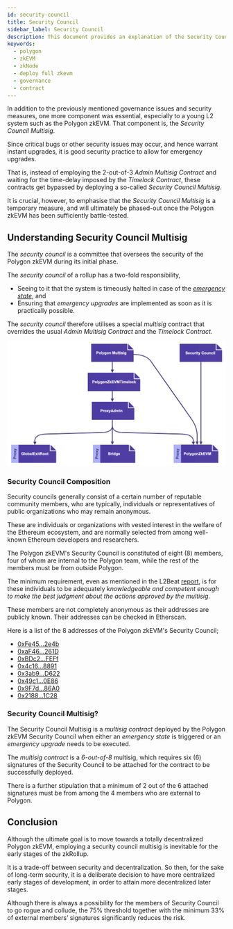 ```yaml
---
id: security-council
title: Security Council
sidebar_label: Security Council
description: This document provides an explanation of the Security Council Multisig of the Polygon zkEVM.
keywords:
  - polygon
  - zkEVM
  - zkNode
  - deploy full zkevm
  - governance
  - contract
---
```


In addition to the previously mentioned governance issues and security measures, one more component was essential, especially to a young L2 system such as the Polygon zkEVM. That component is, the _Security Council Multisig_.

Since critical bugs or other security issues may occur, and hence warrant instant upgrades, it is good security practice to allow for emergency upgrades.

That is, instead of employing the 2-out-of-3 _Admin Multisig Contract_ and waiting for the time-delay imposed by the _Timelock Contract_, these contracts get bypassed by deploying a so-called _Security Council Multisig_.

It is crucial, however, to emphasise that the _Security Council Multisig_ is a temporary measure, and will ultimately be phased-out once the Polygon zkEVM has been sufficiently battle-tested.

## Understanding Security Council Multisig

The _security council_ is a committee that oversees the security of the Polygon zkEVM during its initial phase.

The _security council_ of a rollup has a two-fold responsibility,

- Seeing to it that the system is timeously halted in case of the [_emergency state_](/docs/zkevm/protocol/emergency-state), and
- Ensuring that _emergency upgrades_ are implemented as soon as it is practically possible.

The _security council_ therefore utilises a special _multisig_ contract that overrides the usual _Admin Multisig Contract_ and the _Timelock Contract_.

![Figure 1: Overview of the Security Council in relation to the Admin Contract](figures/security-council-overview.png)

### Security Council Composition

Security councils generally consist of a certain number of reputable community members, who are typically, individuals or representatives of public organizations who may remain anonymous.

These are individuals or organizations with vested interest in the welfare of the Ethereum ecosystem, and are normally selected from among well-known Ethereum developers and researchers.

The Polygon zkEVM's Security Council is constituted of eight (8) members, four of whom are internal to the Polygon team, while the rest of the members must be from outside Polygon.

The minimum requirement, even as mentioned in the L2Beat [report](https://media.licdn.com/dms/document/media/D4E1FAQE1XqdMFsScFA/feedshare-document-pdf-analyzed/0/1690120681987?e=1691625600&v=beta&t=JJkqLlnEXh8_DalqrD3GH4e9umrfUo8iRpcdFJVww40), is for these individuals to be adequately _knowledgeable and competent enough to make the best judgment about the actions approved by the multisig_.

These members are not completely anonymous as their addresses are publicly known. Their addresses can be checked in Etherscan.

Here is a list of the 8 addresses of the Polygon zkEVM's Security Council;

- [0xFe45…2e4b](https://etherscan.io/address/0xFe45baf0F18c207152A807c1b05926583CFE2e4b)
- [0xaF46…261D](https://etherscan.io/address/0xaF46a0ddf80DFFB49C87656625E65A37499B261D#code)
- [0xBDc2…FEFf](https://etherscan.io/address/0xBDc235cC9d6Baa641c5ae306bc83962475A5FEFf#code)
- [0x4c16…8891](https://etherscan.io/address/0x4c1665d6651ecEfa59B9B3041951608468b18891#code)
- [0x3ab9…D622](https://etherscan.io/address/0x3ab9f4b964eE665F7CDf1d65f1cEEc6196B0D622#code)
- [0x49c1…0E86](https://etherscan.io/address/0x49c15936864690bCd6af0ecaca8E874adFF30E86#code)
- [0x9F7d…86A0](https://etherscan.io/address/0x9F7dfAb2222A473284205cdDF08a677726d786A0#code)
- [0x2188…1C28](https://etherscan.io/address/0x21887c89368bf918346c62460e0c339113801C28#code)

### Security Council Multisig?

The Security Council Multisig is a _multisig contract_ deployed by the Polygon zkEVM Security Council when either an _emergency state_ is triggered or an _emergency upgrade_ needs to be executed.

The _multisig contract_ is a _6-out-of-8_ multisig, which requires six (6) signatures of the Security Council to be attached for the contract to be successfully deployed.

There is a further stipulation that a minimum of 2 out of the 6 attached signatures must be from among the 4 members who are external to Polygon.

## Conclusion

Although the ultimate goal is to move towards a totally decentralized Polygon zkEVM, employing a security council multisig is inevitable for the early stages of the zkRollup.

It is a trade-off between security and decentralization. So then, for the sake of long-term security, it is a deliberate decision to have more centralized early stages of development, in order to attain more decentralized later stages.

Although there is always a possibility for the members of Security Council to go rogue and collude, the 75% threshold together with the minimum 33% of external members’ signatures significantly reduces the risk.
